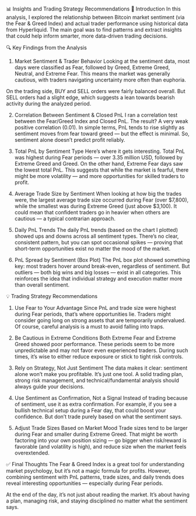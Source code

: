 📊 Insights and Trading Strategy Recommendations
🧠 Introduction
In this analysis, I explored the relationship between Bitcoin market sentiment (via the Fear & Greed Index) and actual trader performance using historical data from Hyperliquid. The main goal was to find patterns and extract insights that could help inform smarter, more data-driven trading decisions.

🔍 Key Findings from the Analysis
1. Market Sentiment & Trader Behavior
Looking at the sentiment data, most days were classified as Fear, followed by Greed, Extreme Greed, Neutral, and Extreme Fear. This means the market was generally cautious, with traders navigating uncertainty more often than euphoria.

On the trading side, BUY and SELL orders were fairly balanced overall. But SELL orders had a slight edge, which suggests a lean towards bearish activity during the analyzed period.

2. Correlation Between Sentiment & Closed PnL
I ran a correlation test between the Fear/Greed Index and Closed PnL. The result? A very weak positive correlation (0.01). In simple terms, PnL tends to rise slightly as sentiment moves from fear toward greed — but the effect is minimal. So, sentiment alone doesn’t predict profit reliably.

3. Total PnL by Sentiment Type
Here’s where it gets interesting. Total PnL was highest during Fear periods — over 3.35 million USD, followed by Extreme Greed and Greed. On the other hand, Extreme Fear days saw the lowest total PnL.
This suggests that while the market is fearful, there might be more volatility — and more opportunities for skilled traders to profit.

4. Average Trade Size by Sentiment
When looking at how big the trades were, the largest average trade size occurred during Fear (over $7,800), while the smallest was during Extreme Greed (just above $3,100).
It could mean that confident traders go in heavier when others are cautious — a typical contrarian approach.

5. Daily PnL Trends
The daily PnL trends (based on the chart I plotted) showed ups and downs across all sentiment types. There’s no clear, consistent pattern, but you can spot occasional spikes — proving that short-term opportunities exist no matter the mood of the market.

6. PnL Spread by Sentiment (Box Plot)
The PnL box plot showed something key: most traders hover around break-even, regardless of sentiment. But outliers — both big wins and big losses — exist in all categories. This reinforces the idea that individual strategy and execution matter more than overall sentiment.

💡 Trading Strategy Recommendations
1. Use Fear to Your Advantage
Since PnL and trade size were highest during Fear periods, that’s where opportunities lie. Traders might consider going long on strong assets that are temporarily undervalued. Of course, careful analysis is a must to avoid falling into traps.

2. Be Cautious in Extreme Conditions
Both Extreme Fear and Extreme Greed showed poor performance. These periods seem to be more unpredictable and may not favor even experienced traders. During such times, it’s wise to either reduce exposure or stick to tight risk controls.

3. Rely on Strategy, Not Just Sentiment
The data makes it clear: sentiment alone won’t make you profitable. It’s just one tool. A solid trading plan, strong risk management, and technical/fundamental analysis should always guide your decisions.

4. Use Sentiment as Confirmation, Not a Signal
Instead of trading because of sentiment, use it as extra confirmation. For example, if you see a bullish technical setup during a Fear day, that could boost your confidence. But don’t trade purely based on what the sentiment says.

5. Adjust Trade Sizes Based on Market Mood
Trade sizes tend to be larger during Fear and smaller during Extreme Greed. That might be worth factoring into your own position sizing — go bigger when risk/reward is favorable (and volatility is high), and reduce size when the market feels overextended.

✅ Final Thoughts
The Fear & Greed Index is a great tool for understanding market psychology, but it’s not a magic formula for profits. However, combining sentiment with PnL patterns, trade sizes, and daily trends does reveal interesting opportunities — especially during Fear periods.

At the end of the day, it’s not just about reading the market. It’s about having a plan, managing risk, and staying disciplined no matter what the sentiment says.